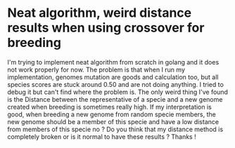 
# Neat algorithm, weird distance results when using crossover for breeding

I'm trying to implement neat algorithm from scratch in golang and it does not work properly for now.
The problem is that when I run my implementation, genomes mutation are goods and calculation too, but all species scores are stuck around 0.50 and are not doing anything.
I tried to debug it but can't find where the problem is. The only weird thing I've found is the Distance between the representative of a specie and a new genome created when breeding is sometimes really high.
If my interpretation is good, when breeding a new genome from random specie members, the new genome should be a member of this specie and have a low distance from members of this specie no ?
Do you think that my distance method is completely broken or is it normal to have these results ?
Thanks !

        